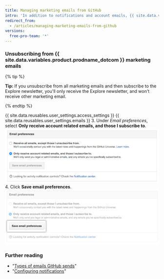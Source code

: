 ```yaml
---
title: Managing marketing emails from GitHub
intro: 'In addition to notifications and account emails, {{ site.data.variables.product.prodname_dotcom }} occasionally sends marketing emails with news and information about our products. If you unsubscribe from existing marketing emails, you won''t be included in future campaigns unless you change your {{ site.data.variables.product.prodname_dotcom }} email settings.'
redirect_from:
  - /articles/managing-marketing-emails-from-github
versions:
  free-pro-team: '*'
---
```


### Unsubscribing from {{ site.data.variables.product.prodname_dotcom }} marketing emails

{% tip %}

**Tip:** If you unsubscribe from all marketing emails and then subscribe to the Explore newsletter, you'll only receive the Explore newsletter, and won't receive other marketing email.

{% endtip %}

{{ site.data.reusables.user_settings.access_settings }}
{{ site.data.reusables.user_settings.emails }}
3. Under *Email preferences*, select **Only receive account related emails, and those I subscribe to**.
  ![Screenshot of opting out of marketing email](/assets/images/help/notifications/email_preferences.png)
4. Click **Save email preferences**.
  ![Save email preferences button](/assets/images/help/notifications/save_email_preferences.png)

### Further reading

- "[Types of emails GitHub sends](/articles/types-of-emails-github-sends)"
- "[Configuring notifications](/github/managing-subscriptions-and-notifications-on-github/configuring-notifications)"
